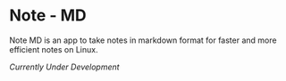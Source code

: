 # Note - MD

Note MD is an app to take notes in markdown format for faster and more efficient notes on Linux.

_Currently Under Development_
